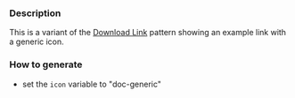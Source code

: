 ### Description
This is a variant of the [Download Link](./?p=molecules-download-link) pattern showing an example link with a generic icon.

### How to generate
* set the `icon` variable to "doc-generic"
